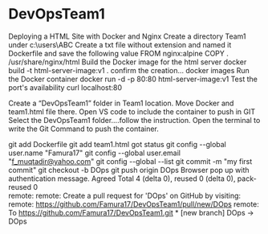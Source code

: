 # DevOpsTeam1
Deploying a HTML Site with Docker and Nginx
Create a directory Team1 under c:\users\ABC
Create a txt file without extension and named it Dockerfile and save the following value
    FROM nginx:alpine
    COPY . /usr/share/nginx/html
Build the Docker image for the html server
    docker build -t html-server-image:v1 .
confirm the creation...
    docker images
Run the Docker container
    docker run -d -p 80:80 html-server-image:v1
Test the port's availability
    curl localhost:80

Create a “DevOpsTeam1” folder in Team1 location. Move Docker and team1.html file there.
Open VS code to include the container to push in GIT
Select the DevOpsTeam1 folder….follow the instruction.
Open the terminal to write the Git Command to push the container.

git add Dockerfile
git add team1.html
got status
git config --global user.name "Famura17"
git config --global user.email "f_muqtadir@yahoo.com"
git config --global --list
git commit -m "my first commit"
git checkout -b DOps
git push origin DOps
  Browser pop up with authentication message. Agreed
      Total 4 (delta 0), reused 0 (delta 0), pack-reused 0       
      remote: 
      remote: Create a pull request for 'DOps' on GitHub by visiting:
      remote:      https://github.com/Famura17/DevOpsTeam1/pull/new/DOps
      remote:
      To https://github.com/Famura17/DevOpsTeam1.git
      * [new branch]      DOps -> DOps
      
      

